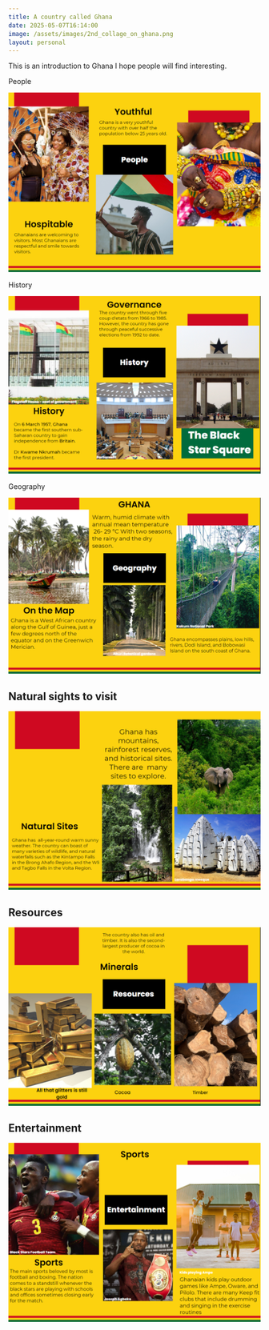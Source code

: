 ```yaml
---
title: A country called Ghana
date: 2025-05-07T16:14:00
image: /assets/images/2nd_collage_on_ghana.png
layout: personal
---
```

This is an introduction to Ghana I hope people will find interesting.

People

![](/assets/images/people_ghana.png)

History

![](/assets/images/history_ghana.png)

Geography

![](/assets/images/geography_ghana.png)

## Natural sights to visit

![](/assets/images/natural_sites_ghana.png)

## Resources

![](/assets/images/resources_ghana.png)

## Entertainment

![](/assets/images/entertainment_ghana.png)
